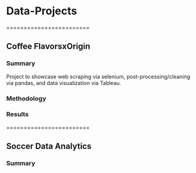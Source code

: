 # Data-Projects

========================

## Coffee FlavorsxOrigin
### Summary
Project to showcase web scraping via selenium, post-processing/cleaning via pandas, and data visualization via Tableau.

### Methodology

### Results

========================

## Soccer Data Analytics
### Summary